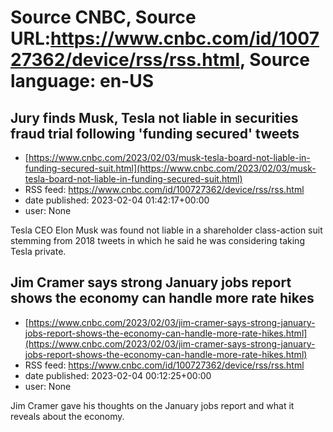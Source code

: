 # Source CNBC, Source URL:https://www.cnbc.com/id/100727362/device/rss/rss.html, Source language: en-US

## Jury finds Musk, Tesla not liable in securities fraud trial following 'funding secured' tweets
 - [https://www.cnbc.com/2023/02/03/musk-tesla-board-not-liable-in-funding-secured-suit.html](https://www.cnbc.com/2023/02/03/musk-tesla-board-not-liable-in-funding-secured-suit.html)
 - RSS feed: https://www.cnbc.com/id/100727362/device/rss/rss.html
 - date published: 2023-02-04 01:42:17+00:00
 - user: None

Tesla CEO Elon Musk was found not liable in a shareholder class-action suit stemming from 2018 tweets in which he said he was considering taking Tesla private.

## Jim Cramer says strong January jobs report shows the economy can handle more rate hikes
 - [https://www.cnbc.com/2023/02/03/jim-cramer-says-strong-january-jobs-report-shows-the-economy-can-handle-more-rate-hikes.html](https://www.cnbc.com/2023/02/03/jim-cramer-says-strong-january-jobs-report-shows-the-economy-can-handle-more-rate-hikes.html)
 - RSS feed: https://www.cnbc.com/id/100727362/device/rss/rss.html
 - date published: 2023-02-04 00:12:25+00:00
 - user: None

Jim Cramer gave his thoughts on the January jobs report and what it reveals about the economy.
